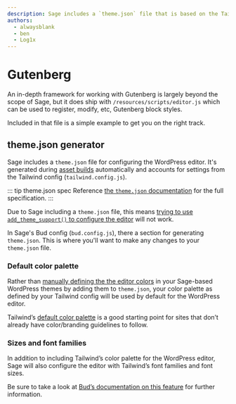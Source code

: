 ```yaml
---
description: Sage includes a `theme.json` file that is based on the Tailwind config and includes the default color palette, font families, and font sizes from Tailwind.
authors:
  - alwaysblank
  - ben
  - Log1x
---
```


# Gutenberg

An in-depth framework for working with Gutenberg is largely beyond the scope of Sage, but it does ship with `/resources/scripts/editor.js` which can be used to register, modify, etc, Gutenberg block styles.

Included in that file is a simple example to get you on the right track.

## theme.json generator

Sage includes a `theme.json` file for configuring the WordPress editor. It's generated during [asset builds](compiling-assets.md) automatically and accounts for settings from the Tailwind config (`tailwind.config.js`).

::: tip theme.json spec
Reference [the `theme.json` documentation](https://developer.wordpress.org/block-editor/how-to-guides/themes/theme-json/) for the full specification.
:::

Due to Sage including a `theme.json` file, this means [trying to use `add_theme_support()` to configure the editor](https://developer.wordpress.org/block-editor/developers/themes/theme-support/) will not work.

In Sage's Bud config (`bud.config.js`), there a section for generating `theme.json`. This is where you'll want to make any changes to your `theme.json` file.

### Default color palette

Rather than [manually defining the the editor colors](https://developer.wordpress.org/themes/advanced-topics/theme-json/#color) in your Sage-based WordPress themes by adding them to `theme.json`, your color palette as defined by your Tailwind config will be used by default for the WordPress editor.

Tailwind’s [default color palette](https://tailwindcss.com/docs/customizing-colors) is a good starting point for sites that don’t already have color/branding guidelines to follow.

### Sizes and font families

In addition to including Tailwind’s color palette for the WordPress editor, Sage will also configure the editor with Tailwind’s font families and font sizes.

Be sure to take a look at [Bud’s documentation on this feature](https://bud.js.org/extensions/sage/theme.json/) for further information.
